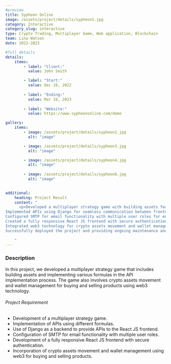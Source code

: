 ```yaml
---
#preview
title: Sypheon Online
image: /assets/project/details/sypheon1.jpg
category: Interactive
category_slug: interactive
type: Crypto Trading, Multiplayer Game, Web application, Blockchain
team: Lina Watson
date: 2022-2023

#full details
details:
    items:
        - label: "Client:"
          value: John Smith

        - label: "Start:"
          value: Dec 18, 2022
        
        - label: "Ending:"
          value: Mar 18, 2023
        
        - label: "Website:"
          value: https://www.sypheononline.com/demo

gallery: 
    items:
        - image: /assets/project/details/sypheon2.jpg
          alt: "image"

        - image: /assets/project/details/sypheon3.jpg
          alt: "image"

        - image: /assets/project/details/sypheon4.jpg
          alt: "image"
        
        - image: /assets/project/details/sypheon6.jpg
          alt: "image"

  
additional:
    heading: Project Result
    content: "
      <p>Developed a multiplayer strategy game with building assets feature.
Implemented APIs using Django for seamless communication between frontend and backend.
Configured SMTP for email functionality with multiple user roles for enhanced security.
Created a fully responsive React JS frontend with secure authentication for a user-friendly experience.
Integrated web3 technology for crypto assets movement and wallet management, enabling users to buy and sell products securely.
Successfully deployed the project and providing ongoing maintenance and support..</p>
 
    "
---
```


### Description

In this project, we developed a multiplayer strategy game that includes building assets and implementing various formulas in the API implementation process. The game also involves crypto assets movement and wallet management for buying and selling products using web3 technology.

###### Project Requirement

- Development of a multiplayer strategy game.
- Implementation of APIs using different formulas.
- Use of Django as a backend to provide APIs to the React JS frontend.
- Configuration of SMTP for email functionality with multiple user roles.
- Development of a fully responsive React JS frontend with secure authentication.
- Incorporation of crypto assets movement and wallet management using web3 for buying and selling products.
